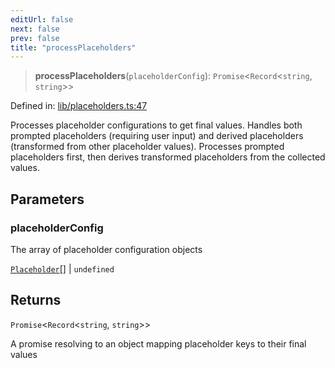 ```yaml
---
editUrl: false
next: false
prev: false
title: "processPlaceholders"
---
```


> **processPlaceholders**(`placeholderConfig`): `Promise`\<`Record`\<`string`, `string`\>\>

Defined in: [lib/placeholders.ts:47](https://github.com/yashjawale/fabr/blob/2175f836f52904c60bea5117c14ee0416e76bd93/src/lib/placeholders.ts#L47)

Processes placeholder configurations to get final values.
Handles both prompted placeholders (requiring user input) and derived placeholders
(transformed from other placeholder values). Processes prompted placeholders first,
then derives transformed placeholders from the collected values.

## Parameters

### placeholderConfig

The array of placeholder configuration objects

[`Placeholder`](/fabr/docs/api/types/fabr-config/interfaces/placeholder/)[] | `undefined`

## Returns

`Promise`\<`Record`\<`string`, `string`\>\>

A promise resolving to an object mapping placeholder keys to their final values
